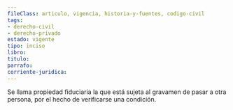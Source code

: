 ```yaml
---
fileClass: articulo, vigencia, historia-y-fuentes, codigo-civil
tags:
- derecho-civil
- derecho-privado
estado: vigente
tipo: inciso
libro:
titulo:
parrafo:
corriente-juridica:
---
```

Se llama propiedad fiduciaria la que está sujeta al gravamen de pasar a otra persona, por el hecho de verificarse una condición.
